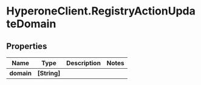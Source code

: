 # HyperoneClient.RegistryActionUpdateDomain

## Properties

Name | Type | Description | Notes
------------ | ------------- | ------------- | -------------
**domain** | **[String]** |  | 


